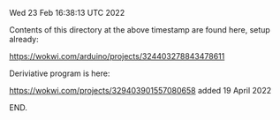 Wed 23 Feb 16:38:13 UTC 2022

Contents of this directory at the above timestamp are found here, setup already:

https://wokwi.com/arduino/projects/324403278843478611

Deriviative program is here:

https://wokwi.com/projects/329403901557080658   added 19 April 2022

END.
